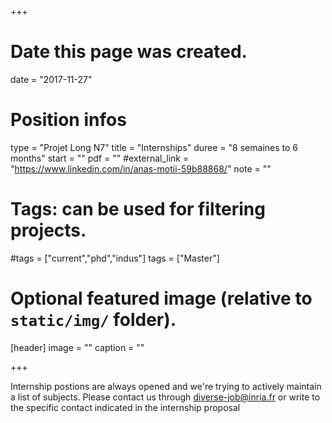 +++
# Date this page was created.
date = "2017-11-27"

# Position infos
type = "Projet Long N7"
title = "Internships"
duree = "8 semaines to 6 months"
start = ""
pdf = ""
#external_link = "https://www.linkedin.com/in/anas-motii-59b88868/"
note = ""

# Tags: can be used for filtering projects.
#tags = ["current","phd","indus"]
tags = ["Master"]

# Optional featured image (relative to `static/img/` folder).
[header]
image = ""
caption = ""

+++

Internship postions are always opened and we're trying to actively maintain a list of subjects. Please contact us through [diverse-job@inria.fr](mailto:diverse-job@inria.fr) or write to the specific contact indicated in the internship proposal

